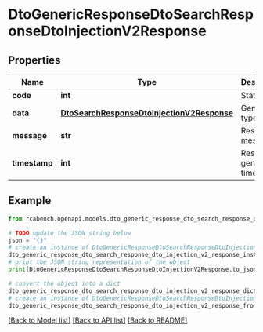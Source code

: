 # DtoGenericResponseDtoSearchResponseDtoInjectionV2Response


## Properties

Name | Type | Description | Notes
------------ | ------------- | ------------- | -------------
**code** | **int** | Status code | [optional] 
**data** | [**DtoSearchResponseDtoInjectionV2Response**](DtoSearchResponseDtoInjectionV2Response.md) | Generic type data | [optional] 
**message** | **str** | Response message | [optional] 
**timestamp** | **int** | Response generation time | [optional] 

## Example

```python
from rcabench.openapi.models.dto_generic_response_dto_search_response_dto_injection_v2_response import DtoGenericResponseDtoSearchResponseDtoInjectionV2Response

# TODO update the JSON string below
json = "{}"
# create an instance of DtoGenericResponseDtoSearchResponseDtoInjectionV2Response from a JSON string
dto_generic_response_dto_search_response_dto_injection_v2_response_instance = DtoGenericResponseDtoSearchResponseDtoInjectionV2Response.from_json(json)
# print the JSON string representation of the object
print(DtoGenericResponseDtoSearchResponseDtoInjectionV2Response.to_json())

# convert the object into a dict
dto_generic_response_dto_search_response_dto_injection_v2_response_dict = dto_generic_response_dto_search_response_dto_injection_v2_response_instance.to_dict()
# create an instance of DtoGenericResponseDtoSearchResponseDtoInjectionV2Response from a dict
dto_generic_response_dto_search_response_dto_injection_v2_response_from_dict = DtoGenericResponseDtoSearchResponseDtoInjectionV2Response.from_dict(dto_generic_response_dto_search_response_dto_injection_v2_response_dict)
```
[[Back to Model list]](../README.md#documentation-for-models) [[Back to API list]](../README.md#documentation-for-api-endpoints) [[Back to README]](../README.md)


